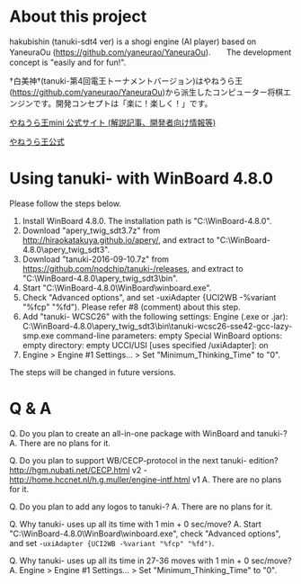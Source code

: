 # About this project

hakubishin (tanuki-sdt4 ver) is a shogi engine (AI player) based on YaneuraOu (https://github.com/yaneurao/YaneuraOu).　　The development concept is "easily and for fun!".

†白美神†(tanuki-第4回電王トーナメントバージョン)はやねうら王(https://github.com/yaneurao/YaneuraOu)から派生したコンピューター将棋エンジンです。開発コンセプトは「楽に！楽しく！」です。

[やねうら王mini 公式サイト (解説記事、開発者向け情報等)](http://yaneuraou.yaneu.com/YaneuraOu_Mini/)

[やねうら王公式 ](http://yaneuraou.yaneu.com/)

# Using tanuki- with WinBoard 4.8.0
Please follow the steps below.

1. Install WinBoard 4.8.0. The installation path is "C:\WinBoard-4.8.0".
2. Download "apery_twig_sdt3.7z" from http://hiraokatakuya.github.io/apery/, and extract to "C:\WinBoard-4.8.0\apery_twig_sdt3".
3. Download "tanuki-2016-09-10.7z" from https://github.com/nodchip/tanuki-/releases, and extract to "C:\WinBoard-4.8.0\apery_twig_sdt3\bin".
4. Start "C:\WinBoard-4.8.0\WinBoard\winboard.exe".
5. Check "Advanced options", and set -uxiAdapter {UCI2WB -%variant "%fcp" "%fd"). Please refer #8 (comment) about this step.
6. Add "tanuki- WCSC26" with the following settings:
      Engine (.exe or .jar): C:\WinBoard-4.8.0\apery_twig_sdt3\bin\tanuki-wcsc26-sse42-gcc-lazy-smp.exe
      command-line parameters: empty
      Special WinBoard options: empty
      directory: empty
      UCCI/USI [uses specified /uxiAdapter]: on
7. Engine > Engine #1 Settings... > Set "Minimum_Thinking_Time" to "0".

The steps will be changed in future versions.

# Q & A
Q. Do you plan to create an all-in-one package with WinBoard and tanuki-?
A. There are no plans for it.

Q. Do you plan to support WB/CECP-protocol in the next tanuki- edition? http://hgm.nubati.net/CECP.html v2 - http://home.hccnet.nl/h.g.muller/engine-intf.html v1
A. There are no plans for it.

Q. Do you plan to add any logos to tanuki-?
A. There are no plans for it.

Q. Why tanuki- uses up all its time with 1 min + 0 sec/move?
A. Start "C:\WinBoard-4.8.0\WinBoard\winboard.exe", check "Advanced options", and set `-uxiAdapter {UCI2WB -%variant "%fcp" "%fd")`.

Q. Why tanuki- uses up all its time in 27-36 moves with 1 min + 0 sec/move?
A. Engine > Engine #1 Settings... > Set "Minimum_Thinking_Time" to "0".